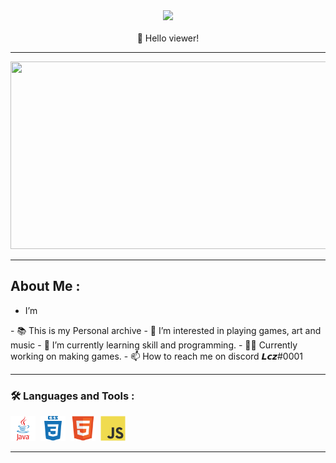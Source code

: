 <div id="header" align="center">
  <img src=https://media0.giphy.com/media/3oKIPnAiaMCws8nOsE/giphy.gif?cid=ecf05e477xpgnq22zctxbu21nzswtexsl8t264i0cvcwnvb0&rid=giphy.gif&ct=g width="100"/>
</div>

<div id="badges" align="center">
  <img src="https://komarev.com/ghpvc/?username=LczNL&style=flat-square&color=red" alt=""/>
</div>

<div align="center">
👋 Hello viewer!
</div>

---

<div align="center">
  <img src=https://media1.giphy.com/media/QpVUMRUJGokfqXyfa1/giphy.gif?cid=ecf05e47xgl3n474m6r6xpv8x7kt619q5fpzlsjn1o7z34lq&rid=giphy.gif&ct=g=g width="1000" height="300"/>
</div>

---
## About Me :

- I’m <div src=[@LczNL](https://github.com/LczNL)/>
</div>
- 📚 This is my Personal archive
- 👀 I’m interested in playing games, art and music 
- 🌱 I’m currently learning skill and programming. 
- 👨‍💻 Currently working on making games.
- 📫 How to reach me on discord 𝙇𝙘𝙯#0001

---

### 🛠️ Languages and Tools :
<div align="left" >
  <img src="https://github.com/devicons/devicon/blob/master/icons/java/java-original-wordmark.svg" title="Java" alt="Java" width="40" height="40"/>&nbsp;
  <img src="https://github.com/devicons/devicon/blob/master/icons/css3/css3-plain-wordmark.svg"  title="CSS3" alt="CSS" width="40" height="40"/>&nbsp;
  <img src="https://github.com/devicons/devicon/blob/master/icons/html5/html5-original.svg" title="HTML5" alt="HTML" width="40" height="40"/>&nbsp;
  <img src="https://github.com/devicons/devicon/blob/master/icons/javascript/javascript-original.svg" title="JavaScript" alt="JavaScript" width="40" height="40"/>&nbsp;
</div>

---
